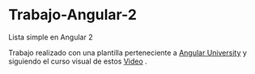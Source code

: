 # Trabajo-Angular-2
Lista simple en Angular 2

Trabajo realizado con una plantilla perteneciente a <a href="https://github.com/angular-university">Angular University</a> 
y siguiendo el curso visual de estos <a href="https://www.youtube.com/watch?v=LVrF-aQ6NxQ&">Video</a> . 
